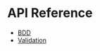 # API Reference

* [BDD](/docs/api_reference/bdd/README.md)
* [Validation](/docs/api_reference/validation/README.md)
